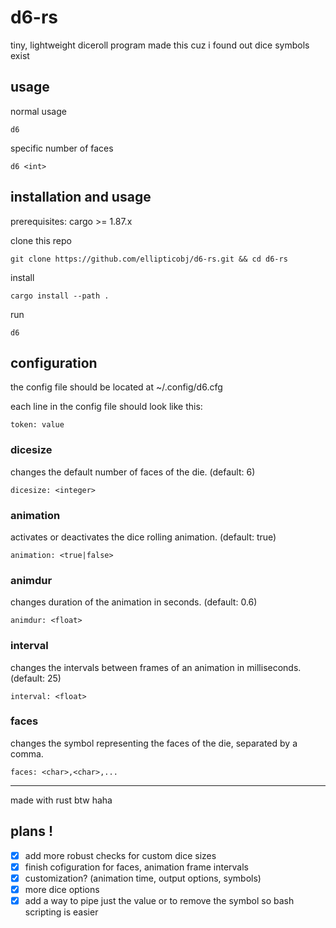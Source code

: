 # d6-rs

tiny, lightweight diceroll program
made this cuz i found out dice symbols exist

## usage
normal usage
```
d6
```

specific number of faces
```
d6 <int>
```

## installation and usage
prerequisites: cargo >= 1.87.x

clone this repo
```
git clone https://github.com/ellipticobj/d6-rs.git && cd d6-rs
```

install
```
cargo install --path .
```

run
```
d6
```

## configuration
the config file should be located at ~/.config/d6.cfg

each line in the config file should look like this:
```
token: value
```

### dicesize
changes the default number of faces of the die. (default: 6)
```
dicesize: <integer>
```

### animation
activates or deactivates the dice rolling animation. (default: true)
```
animation: <true|false>
```

### animdur
changes duration of the animation in seconds. (default: 0.6)
```
animdur: <float>
```

### interval
changes the intervals between frames of an animation in milliseconds. (default: 25)
```
interval: <float>
```

### faces
changes the symbol representing the faces of the die, separated by a comma.
```
faces: <char>,<char>,...
```

---

made with rust btw haha

## plans !
- [x] add more robust checks for custom dice sizes
- [x] finish cofiguration for faces, animation frame intervals
- [x] customization? (animation time, output options, symbols)
- [x] more dice options
- [x] add a way to pipe just the value or to remove the symbol so bash scripting is easier
